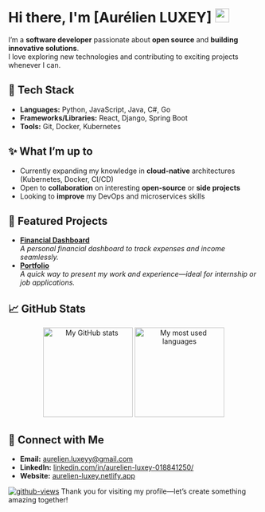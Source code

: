 # Hi there, I'm [Aurélien LUXEY] <img src="https://media.giphy.com/media/hvRJCLFzcasrR4ia7z/giphy.gif" width="28">

I’m a **software developer** passionate about **open source** and **building innovative solutions**.  
I love exploring new technologies and contributing to exciting projects whenever I can.

## 🔧 Tech Stack
- **Languages:** Python, JavaScript, Java, C#, Go  
- **Frameworks/Libraries:** React, Django, Spring Boot  
- **Tools:** Git, Docker, Kubernetes

## ✨ What I’m up to
- Currently expanding my knowledge in **cloud-native** architectures (Kubernetes, Docker, CI/CD)  
- Open to **collaboration** on interesting **open-source** or **side projects**  
- Looking to **improve** my DevOps and microservices skills

## 🌟 Featured Projects
- **[Financial Dashboard](https://github.com/aluxey/finance_dashboard)**  
  *A personal financial dashboard to track expenses and income seamlessly.*  
- **[Portfolio](https://github.com/aluxey/Portfolio-AurelienLUXEY)**  
  *A quick way to present my work and experience—ideal for internship or job applications.*

## 📈 GitHub Stats
<div align="center">
  <img height="180em" src="https://github-readme-stats.vercel.app/api?username=aluxey&show_icons=true&theme=radical&count_private=true" alt="My GitHub stats" />
  <img height="180em" src="https://github-readme-stats.vercel.app/api/top-langs/?username=aluxey&layout=compact&theme=radical" alt="My most used languages" />
</div>

## 🤝 Connect with Me
- **Email:** [aurelien.luxeyy@gmail.com](mailto:aurelien.luxeyy@gmail.com)  
- **LinkedIn:** [linkedin.com/in/aurelien-luxey-018841250/](https://www.linkedin.com/in/aurelien-luxey-018841250/)  
- **Website:** [aurelien-luxey.netlify.app](https://aurelien-luxey.netlify.app/)

[![github-views](https://komarev.com/ghpvc/?username=aluxey&color=blue)](https://github.com/aluxey)
Thank you for visiting my profile—let’s create something amazing together!
